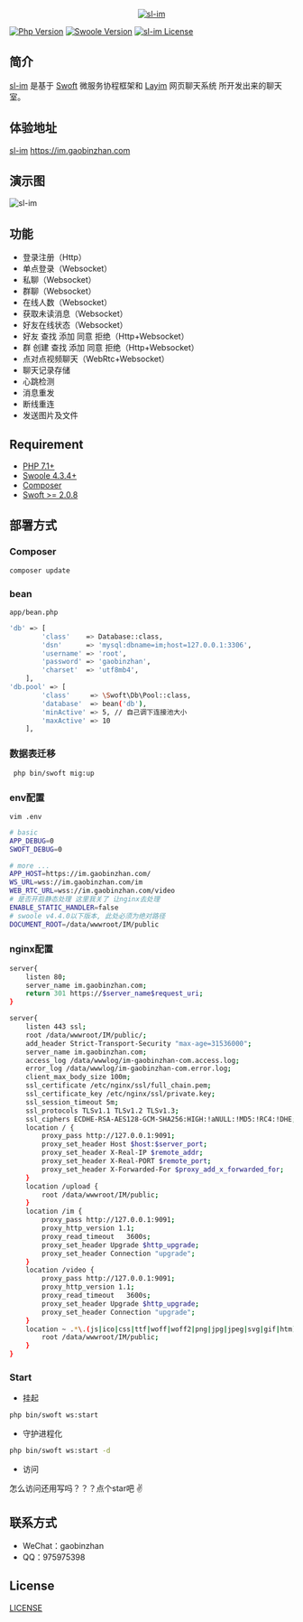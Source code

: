 <p align="center">
    <a href="https://github.com/gaobinzhan/sl-im" target="_blank">
        <img src="https://qiniu.gaobinzhan.com/2020/04/13/562596a1c87ac.png?imageView2/2/w/300" alt="sl-im"/>
    </a>
</p>

[![Php Version](https://img.shields.io/badge/php-%3E=7.1-brightgreen.svg?maxAge=2592000)](https://secure.php.net/)
[![Swoole Version](https://img.shields.io/badge/swoole-%3E=4.3.3-brightgreen.svg?maxAge=2592000)](https://github.com/swoole/swoole-src)
[![sl-im License](https://img.shields.io/hexpm/l/plug.svg?maxAge=2592000)](https://github.com/gaobinzhan/sl-im/blob/master/LICENSE)


## 简介
 
[sl-im](https://im.gaobinzhan.com) 是基于 [Swoft](https://www.swoft.org) 微服务协程框架和 [Layim](https://www.layui.com/layim/) 网页聊天系统 所开发出来的聊天室。

## 体验地址

[sl-im](https://im.gaobinzhan.com) https://im.gaobinzhan.com

## 演示图
![sl-im](https://qiniu.gaobinzhan.com/2020/04/13/a96b031c660ca.jpg)

## 功能

- 登录注册（Http）
- 单点登录（Websocket）
- 私聊（Websocket）
- 群聊（Websocket）
- 在线人数（Websocket）
- 获取未读消息（Websocket）
- 好友在线状态（Websocket）
- 好友 查找 添加 同意 拒绝（Http+Websocket）
- 群 创建 查找 添加 同意 拒绝（Http+Websocket）
- 点对点视频聊天（WebRtc+Websocket）
- 聊天记录存储
- 心跳检测
- 消息重发
- 断线重连
- 发送图片及文件

## Requirement

- [PHP 7.1+](https://github.com/php/php-src/releases)
- [Swoole 4.3.4+](https://github.com/swoole/swoole-src/releases)
- [Composer](https://getcomposer.org/)
- [Swoft >= 2.0.8](https://github.com/swoft-cloud/swoft/releases/tag/v2.0.8)



## 部署方式

### Composer

```bash
composer update
```
### bean

`app/bean.php`


```bash
'db' => [
        'class'    => Database::class,
        'dsn'      => 'mysql:dbname=im;host=127.0.0.1:3306',
        'username' => 'root',
        'password' => 'gaobinzhan',
        'charset'  => 'utf8mb4',
    ],
'db.pool' => [
        'class'     => \Swoft\Db\Pool::class,
        'database'  => bean('db'),
        'minActive' => 5, // 自己调下连接池大小
        'maxActive' => 10
    ],
```

### 数据表迁移

` php bin/swoft mig:up`

### env配置

`vim .env`

```bash
# basic
APP_DEBUG=0
SWOFT_DEBUG=0

# more ...
APP_HOST=https://im.gaobinzhan.com/
WS_URL=wss://im.gaobinzhan.com/im
WEB_RTC_URL=wss://im.gaobinzhan.com/video
# 是否开启静态处理 这里我关了 让nginx去处理
ENABLE_STATIC_HANDLER=false 
# swoole v4.4.0以下版本, 此处必须为绝对路径
DOCUMENT_ROOT=/data/wwwroot/IM/public
```
### nginx配置

```bash
server{
    listen 80;
    server_name im.gaobinzhan.com;
    return 301 https://$server_name$request_uri;
}

server{
    listen 443 ssl;
    root /data/wwwroot/IM/public/;
    add_header Strict-Transport-Security "max-age=31536000";
    server_name im.gaobinzhan.com;
    access_log /data/wwwlog/im-gaobinzhan-com.access.log;
    error_log /data/wwwlog/im-gaobinzhan-com.error.log;
    client_max_body_size 100m;
    ssl_certificate /etc/nginx/ssl/full_chain.pem;
    ssl_certificate_key /etc/nginx/ssl/private.key;
    ssl_session_timeout 5m;
    ssl_protocols TLSv1.1 TLSv1.2 TLSv1.3;
    ssl_ciphers ECDHE-RSA-AES128-GCM-SHA256:HIGH:!aNULL:!MD5:!RC4:!DHE;
    location / {
        proxy_pass http://127.0.0.1:9091;
        proxy_set_header Host $host:$server_port;
        proxy_set_header X-Real-IP $remote_addr;
        proxy_set_header X-Real-PORT $remote_port;
        proxy_set_header X-Forwarded-For $proxy_add_x_forwarded_for;
    }
    location /upload {
        root /data/wwwroot/IM/public;
    }
    location /im {
        proxy_pass http://127.0.0.1:9091;
        proxy_http_version 1.1;
        proxy_read_timeout   3600s;
        proxy_set_header Upgrade $http_upgrade;
        proxy_set_header Connection "upgrade";
    }
    location /video {
        proxy_pass http://127.0.0.1:9091;
        proxy_http_version 1.1;
        proxy_read_timeout   3600s;
        proxy_set_header Upgrade $http_upgrade;
        proxy_set_header Connection "upgrade";
    }
    location ~ .*\.(js|ico|css|ttf|woff|woff2|png|jpg|jpeg|svg|gif|htm)$ {
        root /data/wwwroot/IM/public;
    }
}
```

### Start

- 挂起

```bash
php bin/swoft ws:start
```

- 守护进程化

```bash
php bin/swoft ws:start -d
```

- 访问

怎么访问还用写吗？？？点个star吧 ✌️

## 联系方式

- WeChat：gaobinzhan
- QQ：975975398

## License

[LICENSE](LICENSE)

